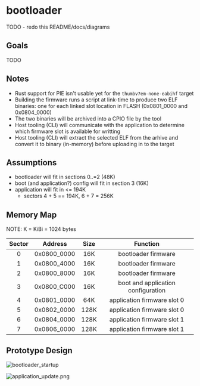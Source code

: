 # bootloader

TODO - redo this README/docs/diagrams

## Goals 

TODO

## Notes

* Rust support for PIE isn't usable yet for the `thumbv7em-none-eabihf` target
* Building the firmware runs a script at link-time to produce
  two ELF binaries: one for each linked slot location in FLASH (0x0801_0000 and 0x0804_0000)
* The two binaries will be archived into a CPIO file by the tool
* Host tooling (CLI) will communicate with the application
  to determine which firmware slot is available for writting
* Host tooling (CLI) will extract the selected ELF from the arhive and
  convert it to binary (in-memory) before uploading in to the target

## Assumptions

* bootloader will fit in sections 0..=2 (48K)
* boot (and application?) config will fit in section 3 (16K)
* application will fit in <= 194K 
  - sectors 4 + 5 == 194K, 6 + 7 = 256K

## Memory Map

NOTE: K = KiBi = 1024 bytes

| Sector | Address     | Size  | Function |
| :---:  | :---:       | :---: | :---:    |
| 0      | 0x0800_0000 | 16K   | bootloader firmware |
| 1      | 0x0800_4000 | 16K   | bootloader firmware |
| 2      | 0x0800_8000 | 16K   | bootloader firmware |
| 3      | 0x0800_C000 | 16K   | boot and application configuration |
| 4      | 0x0801_0000 | 64K   | application firmware slot 0 |
| 5      | 0x0802_0000 | 128K  | application firmware slot 0 |
| 6      | 0x0804_0000 | 128K  | application firmware slot 1 |
| 7      | 0x0806_0000 | 128K  | application firmware slot 1 |

## Prototype Design

![bootloader_startup](../doc/bootloader_startup.png)

![application_update.png](../doc/application_update.png)
